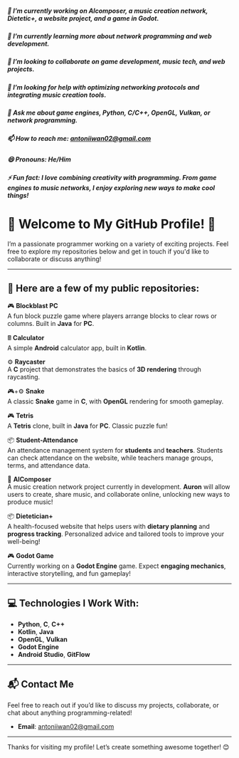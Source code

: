 
##### 🔭 I’m currently working on AIcomposer, a music creation network, Dietetic+, a website project, and a game in Godot.
##### 🌱 I’m currently learning more about network programming and web development.
##### 👯 I’m looking to collaborate on game development, music tech, and web projects.
##### 🤔 I’m looking for help with optimizing networking protocols and integrating music creation tools.
##### 💬 Ask me about game engines, Python, C/C++, OpenGL, Vulkan, or network programming.
##### 📫 How to reach me: antoniiwan02@gmail.com
##### 😄 Pronouns: He/Him
##### ⚡ Fun fact: I love combining creativity with programming. From game engines to music networks, I enjoy exploring new ways to make cool things!

# 🚀 Welcome to My GitHub Profile! 🚀

I’m a passionate programmer working on a variety of exciting projects. Feel free to explore my repositories below and get in touch if you'd like to collaborate or discuss anything!

---

## 🚀 Here are a few of my public repositories:

🎮 **Blockblast PC**  
A fun block puzzle game where players arrange blocks to clear rows or columns. Built in **Java** for **PC**.

🖩 **Calculator**  
A simple **Android** calculator app, built in **Kotlin**.

⚙️ **Raycaster**  
A **C** project that demonstrates the basics of **3D rendering** through raycasting.

🎮+⚙️ **Snake**  
A classic **Snake** game in **C**, with **OpenGL** rendering for smooth gameplay.

🎮 **Tetris**  
A **Tetris** clone, built in **Java** for **PC**. Classic puzzle fun!

📦 **Student-Attendance**  
An attendance management system for **students** and **teachers**. Students can check attendance on the website, while teachers manage groups, terms, and attendance data.

🤖 **AIComposer**  
A music creation network project currently in development. **Auron** will allow users to create, share music, and collaborate online, unlocking new ways to produce music!

📦 **Dietetician+**  
A health-focused website that helps users with **dietary planning** and **progress tracking**. Personalized advice and tailored tools to improve your well-being!

🎮 **Godot Game**  
Currently working on a **Godot Engine** game. Expect **engaging mechanics**, interactive storytelling, and fun gameplay!

---

## 💻 Technologies I Work With:

- **Python**, **C**, **C++**
- **Kotlin**, **Java**
- **OpenGL**, **Vulkan**
- **Godot Engine**
- **Android Studio**, **GitFlow**

---

## 📬 Contact Me

Feel free to reach out if you’d like to discuss my projects, collaborate, or chat about anything programming-related!

- **Email**: antoniiwan02@gmail.com

---

Thanks for visiting my profile! Let’s create something awesome together! 😊
